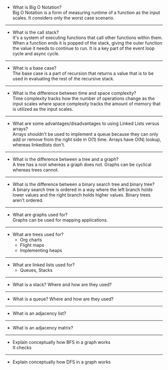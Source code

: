 - What is Big O Notation?  
Big O Notation is a form of measuring runtime of a function as the input scales. It considers only the worst case scenario.

***
- What is the call stack?  
It's a system of executing functions that call other functions within them. When a function ends it is popped of the stack, giving the outer function the value it needs to continue to run. It is a key part of the event loop cycle and async cycle.
 
***
- What is a base case?  
The base case is a part of recursion that returns a value that is to be used in evaluating the rest of the recursive stack.

***
- What is the difference between time and space complexity?  
Time complexity tracks how the number of operations change as the input scales where space complexity tracks the amount of memory that is utilized as the input scales.

***
- What are some advantages/disadvantages to using Linked Lists versus arrays?  
Arrays shouldn't be used to implement a queue because they can only add or remove from the right side in O(1) time. Arrays have O(N) lookup, whereas linkedlists don't.

***
- What is the difference between a tree and a graph?  
A tree has a root whereas a graph does not. Graphs can be cyclical whereas trees cannot.

***
- What is the difference between a binary search tree and binary tree?  
A binary search tree is ordered in a way where the left branch holds lower values and the right branch holds higher values. Binary trees aren't ordered.

***
- What are graphs used for?  
Graphs can be used for mapping applications.


***
- What are trees used for?  
  - Org charts
  - Flight maps
  - Implementing heaps


***
- What are linked lists used for?
	- Queues, Stacks

***
- What is a stack? Where and how are they used?

***
- What is a queue? Where and how are they used?

***
- What is an adjacency list?

***
- What is an adjacency matrix?

***
- Explain conceptually how BFS in a graph works  
It checks 	 

***
- Explain conceptually how DFS in a graph works
